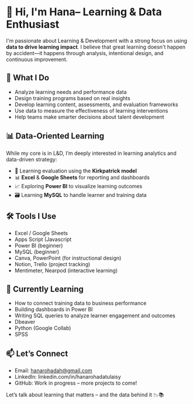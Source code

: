 # 👋 Hi, I'm Hana– Learning & Data Enthusiast

I'm passionate about Learning & Development with a strong focus on using **data to drive learning impact**. I believe that great learning doesn't happen by accident—it happens through analysis, intentional design, and continuous improvement.

## 🎯 What I Do
- Analyze learning needs and performance data
- Design training programs based on real insights
- Develop learning content, assessments, and evaluation frameworks
- Use data to measure the effectiveness of learning interventions
- Help teams make smarter decisions about talent development

## 📊 Data-Oriented Learning
While my core is in L&D, I’m deeply interested in learning analytics and data-driven strategy:
- 🧠 Learning evaluation using the **Kirkpatrick model**
- 📊 **Excel** & **Google Sheets** for reporting and dashboards
- 📈 Exploring **Power BI** to visualize learning outcomes
- 🗃️ Learning **MySQL** to handle learner and training data

## 🛠 Tools I Use
- Excel / Google Sheets
- Apps Script (Javascript
- Power BI (beginner)
- MySQL (beginner)
- Canva, PowerPoint (for instructional design)
- Notion, Trello (project tracking)
- Mentimeter, Nearpod (interactive learning)

## 🌱 Currently Learning
- How to connect training data to business performance
- Building dashboards in Power BI
- Writing SQL queries to analyze learner engagement and outcomes
- Dbeaver
- Python (Google Collab)
- SPSS

## 📫 Let’s Connect
- Email: hanarohadah@gmail.com
- LinkedIn: linkedin.com/in/hanarohadatulaisy
- GitHub: Work in progress – more projects to come!

Let’s talk about learning that matters – and the data behind it 📉📚
